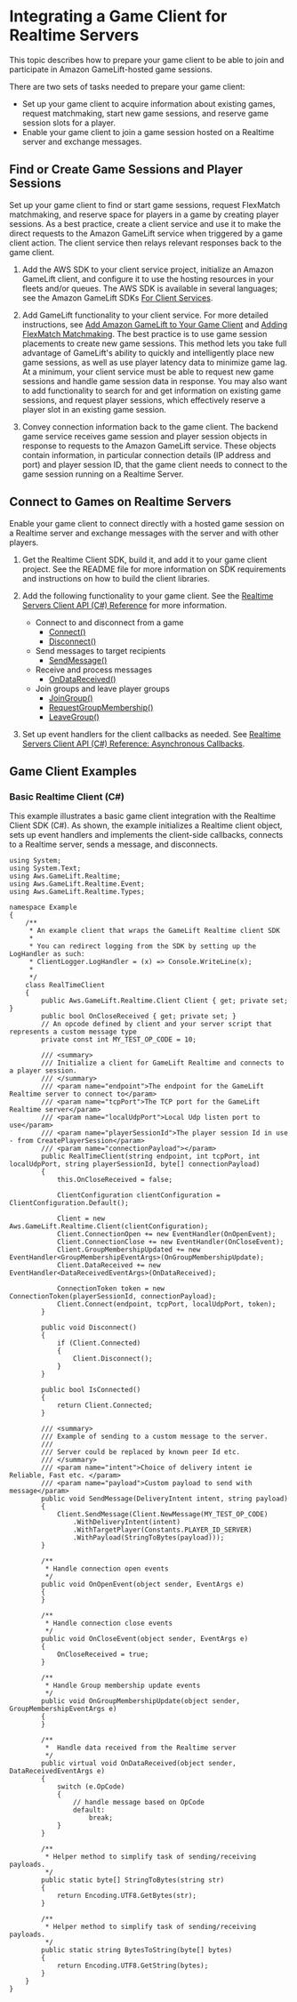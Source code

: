 # Integrating a Game Client for Realtime Servers<a name="realtime-client"></a>

This topic describes how to prepare your game client to be able to join and participate in Amazon GameLift\-hosted game sessions\.

There are two sets of tasks needed to prepare your game client: 
+ Set up your game client to acquire information about existing games, request matchmaking, start new game sessions, and reserve game session slots for a player\. 
+ Enable your game client to join a game session hosted on a Realtime server and exchange messages\. 

## Find or Create Game Sessions and Player Sessions<a name="realtime-client-start-gamesession"></a>

Set up your game client to find or start game sessions, request FlexMatch matchmaking, and reserve space for players in a game by creating player sessions\. As a best practice, create a client service and use it to make the direct requests to the Amazon GameLift service when triggered by a game client action\. The client service then relays relevant responses back to the game client\. 

1. Add the AWS SDK to your client service project, initialize an Amazon GameLift client, and configure it to use the hosting resources in your fleets and/or queues\. The AWS SDK is available in several languages; see the Amazon GameLift SDKs [For Client Services](gamelift-supported.md#gamelift-supported-clients)\. 

1. Add GameLift functionality to your client service\. For more detailed instructions, see [Add Amazon GameLift to Your Game Client](gamelift-sdk-client-api.md) and [Adding FlexMatch Matchmaking](match-intro.md)\. The best practice is to use game session placements to create new game sessions\. This method lets you take full advantage of GameLift's ability to quickly and intelligently place new game sessions, as well as use player latency data to minimize game lag\. At a minimum, your client service must be able to request new game sessions and handle game session data in response\. You may also want to add functionality to search for and get information on existing game sessions, and request player sessions, which effectively reserve a player slot in an existing game session\.

1. Convey connection information back to the game client\. The backend game service receives game session and player session objects in response to requests to the Amazon GameLift service\. These objects contain information, in particular connection details \(IP address and port\) and player session ID, that the game client needs to connect to the game session running on a Realtime Server\. 

## Connect to Games on Realtime Servers<a name="realtime-client-connect"></a>

 Enable your game client to connect directly with a hosted game session on a Realtime server and exchange messages with the server and with other players\.

1. Get the Realtime Client SDK, build it, and add it to your game client project\. See the README file for more information on SDK requirements and instructions on how to build the client libraries\. 

1. Add the following functionality to your game client\. See the [Realtime Servers Client API \(C\#\) Reference](realtime-sdk-csharp-ref.md) for more information\. 
   + Connect to and disconnect from a game 
     + [Connect\(\)](realtime-sdk-csharp-ref-actions.md#realtime-sdk-csharp-ref-actions-connect)
     + [Disconnect\(\)](realtime-sdk-csharp-ref-actions.md#realtime-sdk-csharp-ref-actions-disconnect)
   + Send messages to target recipients 
     + [SendMessage\(\)](realtime-sdk-csharp-ref-actions.md#realtime-sdk-csharp-ref-actions-sendmessage)
   + Receive and process messages 
     + [OnDataReceived\(\)](realtime-sdk-csharp-ref-callbacks.md#realtime-sdk-csharp-ref-callbacks-ondata)
   + Join groups and leave player groups 
     + [JoinGroup\(\)](realtime-sdk-csharp-ref-actions.md#realtime-sdk-csharp-ref-actions-joingroup)
     + [RequestGroupMembership\(\)](realtime-sdk-csharp-ref-actions.md#realtime-sdk-csharp-ref-actions-requestgroupmembership)
     + [LeaveGroup\(\)](realtime-sdk-csharp-ref-actions.md#realtime-sdk-csharp-ref-actions-leavegroup)

1. Set up event handlers for the client callbacks as needed\. See [Realtime Servers Client API \(C\#\) Reference: Asynchronous Callbacks](realtime-sdk-csharp-ref-callbacks.md)\.

## Game Client Examples<a name="realtime-client-examples"></a>

### Basic Realtime Client \(C\#\)<a name="realtime-client-examples-basic"></a>

This example illustrates a basic game client integration with the Realtime Client SDK \(C\#\)\. As shown, the example initializes a Realtime client object, sets up event handlers and implements the client\-side callbacks, connects to a Realtime server, sends a message, and disconnects\.

```
using System;
using System.Text;
using Aws.GameLift.Realtime;
using Aws.GameLift.Realtime.Event;
using Aws.GameLift.Realtime.Types;

namespace Example
{
    /**
     * An example client that wraps the GameLift Realtime client SDK
     * 
     * You can redirect logging from the SDK by setting up the LogHandler as such:
     * ClientLogger.LogHandler = (x) => Console.WriteLine(x);
     *
     */
    class RealTimeClient
    {
        public Aws.GameLift.Realtime.Client Client { get; private set; }
        public bool OnCloseReceived { get; private set; }
        // An opcode defined by client and your server script that represents a custom message type
        private const int MY_TEST_OP_CODE = 10;

        /// <summary>
        /// Initialize a client for GameLift Realtime and connects to a player session.
        /// </summary>
        /// <param name="endpoint">The endpoint for the GameLift Realtime server to connect to</param>
        /// <param name="tcpPort">The TCP port for the GameLift Realtime server</param>
        /// <param name="localUdpPort">Local Udp listen port to use</param>
        /// <param name="playerSessionId">The player session Id in use - from CreatePlayerSession</param>
        /// <param name="connectionPayload"></param>
        public RealTimeClient(string endpoint, int tcpPort, int localUdpPort, string playerSessionId, byte[] connectionPayload)
        {
            this.OnCloseReceived = false;

            ClientConfiguration clientConfiguration = ClientConfiguration.Default();

            Client = new Aws.GameLift.Realtime.Client(clientConfiguration);
            Client.ConnectionOpen += new EventHandler(OnOpenEvent);
            Client.ConnectionClose += new EventHandler(OnCloseEvent);
            Client.GroupMembershipUpdated += new EventHandler<GroupMembershipEventArgs>(OnGroupMembershipUpdate);
            Client.DataReceived += new EventHandler<DataReceivedEventArgs>(OnDataReceived);

            ConnectionToken token = new ConnectionToken(playerSessionId, connectionPayload);
            Client.Connect(endpoint, tcpPort, localUdpPort, token);
        }

        public void Disconnect()
        {
            if (Client.Connected)
            {
                Client.Disconnect();
            }
        }

        public bool IsConnected()
        {
            return Client.Connected;
        }

        /// <summary>
        /// Example of sending to a custom message to the server.
        /// 
        /// Server could be replaced by known peer Id etc.
        /// </summary>
        /// <param name="intent">Choice of delivery intent ie Reliable, Fast etc. </param>
        /// <param name="payload">Custom payload to send with message</param>
        public void SendMessage(DeliveryIntent intent, string payload)
        {
            Client.SendMessage(Client.NewMessage(MY_TEST_OP_CODE)
                .WithDeliveryIntent(intent)
                .WithTargetPlayer(Constants.PLAYER_ID_SERVER)
                .WithPayload(StringToBytes(payload)));
        }

        /**
         * Handle connection open events
         */
        public void OnOpenEvent(object sender, EventArgs e)
        {
        }

        /**
         * Handle connection close events
         */
        public void OnCloseEvent(object sender, EventArgs e)
        {
            OnCloseReceived = true;
        }

        /**
         * Handle Group membership update events 
         */
        public void OnGroupMembershipUpdate(object sender, GroupMembershipEventArgs e)
        {
        }

        /**
         *  Handle data received from the Realtime server 
         */
        public virtual void OnDataReceived(object sender, DataReceivedEventArgs e)
        {
            switch (e.OpCode)
            {
                // handle message based on OpCode
                default:
                    break;
            }
        }

        /**
         * Helper method to simplify task of sending/receiving payloads.
         */
        public static byte[] StringToBytes(string str)
        {
            return Encoding.UTF8.GetBytes(str);
        }

        /**
         * Helper method to simplify task of sending/receiving payloads.
         */
        public static string BytesToString(byte[] bytes)
        {
            return Encoding.UTF8.GetString(bytes);
        }
    }
}
```